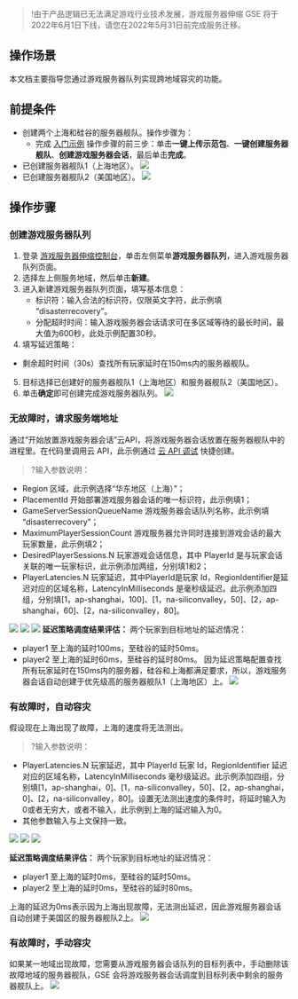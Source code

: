 >!由于产品逻辑已无法满足游戏行业技术发展，游戏服务器伸缩 GSE 将于2022年6月1日下线，请您在2022年5月31日前完成服务迁移。


## 操作场景

本文档主要指导您通过游戏服务器队列实现跨地域容灾的功能。


## 前提条件 

- 创建两个上海和硅谷的服务器舰队。操作步骤为：
  - 完成 [入门示例](https://cloud.tencent.com/document/product/1165/43363) 操作步骤的前三步：单击**一键上传示范包**、**一键创建服务器舰队**、**创建游戏服务器会话**，最后单击**完成**。
- 已创建服务器舰队1（上海地区）。
![](https://main.qcloudimg.com/raw/338048d2c71340e6fe0d234f669ef3bf.png)
- 已创建服务器舰队2（美国地区）。
![](https://main.qcloudimg.com/raw/019ce2cbca6430b077d6563698853911.png)

## 操作步骤

### 创建游戏服务器队列

1. 登录 [游戏服务器伸缩控制台](https://console.cloud.tencent.com/gse)，单击左侧菜单**游戏服务器队列**，进入游戏服务器队列页面。
2. 选择左上侧服务地域，然后单击**新建**。
3. 进入新建游戏服务器队列页面，填写基本信息：
   - 标识符：输入合法的标识符，仅限英文字符，此示例填 “disasterrecovery”。
   - 分配超时时间：输入游戏服务器会话请求可在多区域等待的最长时间，最大值为600秒，此处示例配置30秒。
4. 填写延迟策略： 
  - 剩余超时时间（30s）查找所有玩家延时在150ms内的服务器舰队。
5. 目标选择已创建好的服务器舰队1（上海地区）和服务器舰队2（美国地区）。
6. 单击**确定**即可创建完成游戏服务器队列。
![](https://main.qcloudimg.com/raw/df98cf1b66e8857d6120cf4a70d67f0b.png)


### 无故障时，请求服务端地址

通过“开始放置游戏服务器会话”云API，将游戏服务器会话放置在服务器舰队中的进程里。在代码里调用云 API，此示例通过 [云 API 调试](https://console.cloud.tencent.com/api/explorer?Product=gse&Version=2019-11-12&Action=StartGameServerSessionPlacement&SignVersion=) 快捷创建。
>?输入参数说明：
- Region 区域，此示例选择“华东地区（上海）”；
- PlacementId 开始部署游戏服务器会话的唯一标识符，此示例填1；
- GameServerSessionQueueName 游戏服务器会话队列名称，此示例填 “disasterrecovery”；
- MaximumPlayerSessionCount 游戏服务器允许同时连接到游戏会话的最大玩家数量，此示例填2；
- DesiredPlayerSessions.N 玩家游戏会话信息，其中 PlayerId 是与玩家会话关联的唯一玩家标识，此示例添加两组，分别填1和2；
- PlayerLatencies.N 玩家延迟，其中PlayerId是玩家 Id，RegionIdentifier是延迟对应的区域名称，LatencyInMilliseconds 是毫秒级延迟。此示例添加四组，分别填[1，ap-shanghai，100]、[1，na-siliconvalley，50]、[2，ap-shanghai，60]、[2，na-siliconvalley，80]。

![](https://main.qcloudimg.com/raw/81aeb0757b9d74ed2bd78f5bf274d6ca.jpg)
![](https://main.qcloudimg.com/raw/102f324028757788bd5395119b418c54.jpg)
![](https://main.qcloudimg.com/raw/76f0f7de07446a94e8a5986d2a2e0470.jpg)
**延迟策略调度结果评估：**
两个玩家到目标地址的延迟情况：
- player1 至上海的延时100ms，至硅谷的延时50ms。
- player2 至上海的延时60ms，至硅谷的延时80ms。
因为延迟策略配置查找所有玩家延时在150ms内的服务器，硅谷和上海都满足要求，所以，游戏服务器会话自动创建于优先级高的服务器舰队1（上海地区）上。
![](https://main.qcloudimg.com/raw/91546b6eea0ea6e7eaf173c68614e0c8.png)

### 有故障时，自动容灾

假设现在上海出现了故障，上海的速度将无法测出。
>?输入参数说明： 
  - PlayerLatencies.N 玩家延迟，其中 PlayerId 玩家 Id，RegionIdentifier 延迟对应的区域名称，LatencyInMilliseconds 毫秒级延迟。此示例添加四组，分别填[1，ap-shanghai，0]、[1，na-siliconvalley，50]、[2，ap-shanghai，0]、[2，na-siliconvalley，80]。设置无法测出速度的条件时，将延时输入为0或者无穷大，或者不输入，此示例到上海的延迟输入为0。
  - 其他参数输入与上文保持一致。
 
![](https://main.qcloudimg.com/raw/f8be84fd7baf5e29d0b095bf6b19945c.jpg)
![](https://main.qcloudimg.com/raw/615c7d3cd3943cacd2c5cf737ace21e9.jpg)
![](https://main.qcloudimg.com/raw/c8ecee860a51006ff94f83f4bb4c3442.jpg)


**延迟策略调度结果评估：**
两个玩家到目标地址的延迟情况：
- player1 至上海的延时0ms，至硅谷的延时50ms。
- player2 至上海的延时0ms，至硅谷的延时80ms。

上海的延迟为0ms表示因为上海出现故障，无法测出延迟，因此游戏服务器会话自动创建于美国区的服务器舰队2上。
![](https://main.qcloudimg.com/raw/4baa3c965ccdb720587a49b5ffdb41d5.png)

### 有故障时，手动容灾

如果某一地域出现故障，您需要从游戏服务器会话队列的目标列表中，手动删除该故障地域的服务器舰队，GSE 会将游戏服务器会话调度到目标列表中剩余的服务器舰队上。
![](https://main.qcloudimg.com/raw/39e75a4ab4725839722eb502dce877f5.png)

